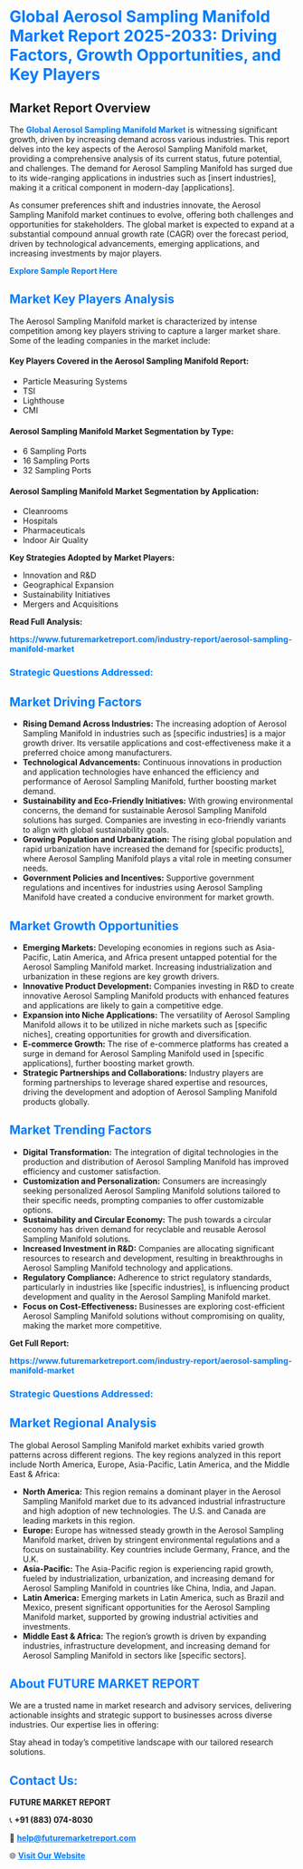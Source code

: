 <h1 style="color: #007BFF;">Global Aerosol Sampling Manifold Market Report 2025-2033: Driving Factors, Growth Opportunities, and Key Players</h1>

<section id="overview">
<h2>Market Report Overview</h2>
<p>The <a href="https://www.futuremarketreport.com/industry-report/aerosol-sampling-manifold-market" style="color: #007BFF; text-decoration: none;"><strong>Global Aerosol Sampling Manifold Market</strong></a> is witnessing significant growth, driven by increasing demand across various industries. This report delves into the key aspects of the Aerosol Sampling Manifold market, providing a comprehensive analysis of its current status, future potential, and challenges. The demand for Aerosol Sampling Manifold has surged due to its wide-ranging applications in industries such as [insert industries], making it a critical component in modern-day [applications].</p>
<p>As consumer preferences shift and industries innovate, the Aerosol Sampling Manifold market continues to evolve, offering both challenges and opportunities for stakeholders. The global market is expected to expand at a substantial compound annual growth rate (CAGR) over the forecast period, driven by technological advancements, emerging applications, and increasing investments by major players.</p>
</section>

<section id="overview">
<p><a href="https://www.futuremarketreport.com/request-sample/reportId=92499" style="color: #007BFF; text-decoration: none;"><strong>Explore Sample Report Here</strong></a></p>
</section>

<section id="key-players">
<h2 style="color: #007BFF;">Market Key Players Analysis</h2>
<p>The Aerosol Sampling Manifold market is characterized by intense competition among key players striving to capture a larger market share. Some of the leading companies in the market include:</p>
<h4>Key Players Covered in the Aerosol Sampling Manifold Report:</h4>
<ul><li>Particle Measuring Systems</li><li>TSI</li><li>Lighthouse</li><li>CMI</li></ul>
<h4>Aerosol Sampling Manifold Market Segmentation by Type:</h4>
<ul><li>6 Sampling Ports</li><li>16 Sampling Ports</li><li>32 Sampling Ports</li></ul>

<h4>Aerosol Sampling Manifold Market Segmentation by Application:</h4>
<ul><li>Cleanrooms</li><li>Hospitals</li><li>Pharmaceuticals</li><li>Indoor Air Quality</li></ul>
<p><strong>Key Strategies Adopted by Market Players:</strong></p>
<ul>
<li>Innovation and R&D</li>
<li>Geographical Expansion</li>
<li>Sustainability Initiatives</li>
<li>Mergers and Acquisitions</li>
</ul>
</section>

<section>
<p><strong>Read Full Analysis: </strong></p><a href="https://www.futuremarketreport.com/industry-report/aerosol-sampling-manifold-market" style="color: #007BFF; text-decoration: none;"><strong>https://www.futuremarketreport.com/industry-report/aerosol-sampling-manifold-market</strong></a>
<h3 style="color: #007BFF;">Strategic Questions Addressed:</h3>
</section>

<section id="driving-factors">
<h2 style="color: #007BFF;">Market Driving Factors</h2>
<ul>
<li><strong>Rising Demand Across Industries:</strong> The increasing adoption of Aerosol Sampling Manifold in industries such as [specific industries] is a major growth driver. Its versatile applications and cost-effectiveness make it a preferred choice among manufacturers.</li>
<li><strong>Technological Advancements:</strong> Continuous innovations in production and application technologies have enhanced the efficiency and performance of Aerosol Sampling Manifold, further boosting market demand.</li>
<li><strong>Sustainability and Eco-Friendly Initiatives:</strong> With growing environmental concerns, the demand for sustainable Aerosol Sampling Manifold solutions has surged. Companies are investing in eco-friendly variants to align with global sustainability goals.</li>
<li><strong>Growing Population and Urbanization:</strong> The rising global population and rapid urbanization have increased the demand for [specific products], where Aerosol Sampling Manifold plays a vital role in meeting consumer needs.</li>
<li><strong>Government Policies and Incentives:</strong> Supportive government regulations and incentives for industries using Aerosol Sampling Manifold have created a conducive environment for market growth.</li>
</ul>
</section>

<section id="growth-opportunities">
<h2 style="color: #007BFF;">Market Growth Opportunities</h2>
<ul>
<li><strong>Emerging Markets:</strong> Developing economies in regions such as Asia-Pacific, Latin America, and Africa present untapped potential for the Aerosol Sampling Manifold market. Increasing industrialization and urbanization in these regions are key growth drivers.</li>
<li><strong>Innovative Product Development:</strong> Companies investing in R&D to create innovative Aerosol Sampling Manifold products with enhanced features and applications are likely to gain a competitive edge.</li>
<li><strong>Expansion into Niche Applications:</strong> The versatility of Aerosol Sampling Manifold allows it to be utilized in niche markets such as [specific niches], creating opportunities for growth and diversification.</li>
<li><strong>E-commerce Growth:</strong> The rise of e-commerce platforms has created a surge in demand for Aerosol Sampling Manifold used in [specific applications], further boosting market growth.</li>
<li><strong>Strategic Partnerships and Collaborations:</strong> Industry players are forming partnerships to leverage shared expertise and resources, driving the development and adoption of Aerosol Sampling Manifold products globally.</li>
</ul>
</section>

<section id="trending-factors">
<h2 style="color: #007BFF;">Market Trending Factors</h2>
<ul>
<li><strong>Digital Transformation:</strong> The integration of digital technologies in the production and distribution of Aerosol Sampling Manifold has improved efficiency and customer satisfaction.</li>
<li><strong>Customization and Personalization:</strong> Consumers are increasingly seeking personalized Aerosol Sampling Manifold solutions tailored to their specific needs, prompting companies to offer customizable options.</li>
<li><strong>Sustainability and Circular Economy:</strong> The push towards a circular economy has driven demand for recyclable and reusable Aerosol Sampling Manifold solutions.</li>
<li><strong>Increased Investment in R&D:</strong> Companies are allocating significant resources to research and development, resulting in breakthroughs in Aerosol Sampling Manifold technology and applications.</li>
<li><strong>Regulatory Compliance:</strong> Adherence to strict regulatory standards, particularly in industries like [specific industries], is influencing product development and quality in the Aerosol Sampling Manifold market.</li>
<li><strong>Focus on Cost-Effectiveness:</strong> Businesses are exploring cost-efficient Aerosol Sampling Manifold solutions without compromising on quality, making the market more competitive.</li>
</ul>
</section>

<section>
<p><strong>Get Full Report: </strong></p><a href="https://www.futuremarketreport.com/industry-report/aerosol-sampling-manifold-market" style="color: #007BFF; text-decoration: none;"><strong>https://www.futuremarketreport.com/industry-report/aerosol-sampling-manifold-market</strong></a>
<h3 style="color: #007BFF;">Strategic Questions Addressed:</h3>
</section>


<section id="regional-analysis">
<h2 style="color: #007BFF;">Market Regional Analysis</h2>
<p>The global Aerosol Sampling Manifold market exhibits varied growth patterns across different regions. The key regions analyzed in this report include North America, Europe, Asia-Pacific, Latin America, and the Middle East & Africa:</p>
<ul>
<li><strong>North America:</strong> This region remains a dominant player in the Aerosol Sampling Manifold market due to its advanced industrial infrastructure and high adoption of new technologies. The U.S. and Canada are leading markets in this region.</li>
<li><strong>Europe:</strong> Europe has witnessed steady growth in the Aerosol Sampling Manifold market, driven by stringent environmental regulations and a focus on sustainability. Key countries include Germany, France, and the U.K.</li>
<li><strong>Asia-Pacific:</strong> The Asia-Pacific region is experiencing rapid growth, fueled by industrialization, urbanization, and increasing demand for Aerosol Sampling Manifold in countries like China, India, and Japan.</li>
<li><strong>Latin America:</strong> Emerging markets in Latin America, such as Brazil and Mexico, present significant opportunities for the Aerosol Sampling Manifold market, supported by growing industrial activities and investments.</li>
<li><strong>Middle East & Africa:</strong> The region’s growth is driven by expanding industries, infrastructure development, and increasing demand for Aerosol Sampling Manifold in sectors like [specific sectors].</li>
</ul>
</section>

<footer>
<h2 style="color: #007BFF;">About FUTURE MARKET REPORT</h2>
<p>We are a trusted name in market research and advisory services, delivering actionable insights and strategic support to businesses across diverse industries. Our expertise lies in offering:</p>

<p>Stay ahead in today’s competitive landscape with our tailored research solutions.</p>

<h2 style="color: #007BFF;">Contact Us:</h2>
<p><strong>FUTURE MARKET REPORT</strong></p>
<p>📞 <strong>+91 (883) 074-8030</strong></p>
<p>📧 <strong><a href="mailto:help@futuremarketreport.com" style="color: #007BFF;">help@futuremarketreport.com</a></strong></p>
<p>🌐 <strong><a href="https://www.futuremarketreport.com/" style="color: #007BFF;">Visit Our Website</a></strong></p>
</footer>